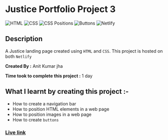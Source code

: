 # Justice  Portfolio Project 3

![HTML](https://img.shields.io/badge/-HTML-red)
![CSS](https://img.shields.io/badge/-CSS-brightgreen)
![CSS Positions](https://img.shields.io/badge/-CSS%20Positions-blue)
![Buttons](https://img.shields.io/badge/-Buttons-orange)
![Netlify](https://img.shields.io/badge/-Netlify-green)


## Description

A  Justice  landing page created using
`HTML` and `CSS`. This project is hosted on both `Netlify` 

**Created By :** Anit Kumar jha

**Time took to complete this project :** 1 day

## What I learnt by creating this project :-

- How to create a navigation bar
- How to position HTML elements in a web page
- How to position images in a web page
- How to create `buttons`

### [**Live link**](https://live-class-assignment-project-3.netlify.app/)
